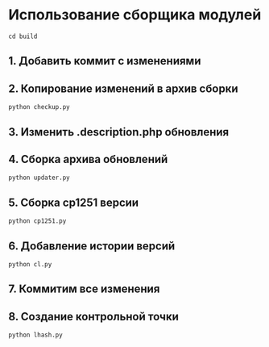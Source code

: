 # Использование сборщика модулей
```shell 
cd build
```
## 1. Добавить коммит с изменениями
## 2. Копирование изменений в архив сборки
```shell 
python checkup.py
```
## 3. Изменить .description.php обновления
## 4. Сборка архива обновлений
```shell 
python updater.py
```
## 5. Сборка cp1251 версии
```shell 
python cp1251.py
```
## 6. Добавление истории версий
```shell 
python cl.py
```
## 7. Коммитим все изменения
## 8. Создание контрольной точки
```shell 
python lhash.py
```